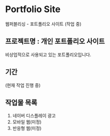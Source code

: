 # Portfolio Site
웹퍼블리싱 - 포트폴리오 사이트 (작업 중)

## 프로젝트명 : 개인 포트폴리오 사이트
비상업적으로 사용되고 있는 포트폴리오입니다.

## 기간
(현재 작업 진행 중)

## 작업물 목록
1. 네이버 디스플레이 광고
2. 모바일 웹(미정)
3. 반응형 웹(미정)
